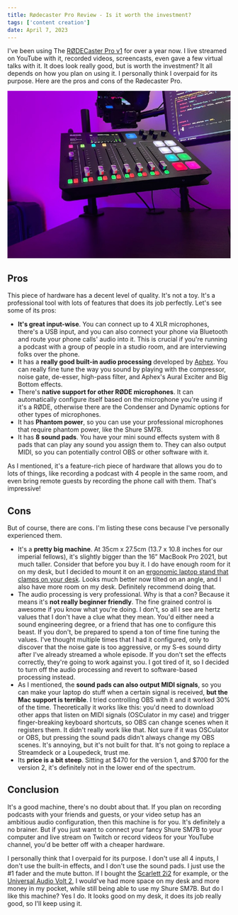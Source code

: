 ```yaml
---
title: Rødecaster Pro Review - Is it worth the investment?
tags: ['content creation']
date: April 7, 2023
---
```


I've been using The
[RØDECaster Pro v1](https://rode.com/en/interfaces-and-mixers/rodecaster-series/rodecaster-pro)
for over a year now. I live streamed on YouTube with it, recorded videos,
screencasts, even gave a few virtual talks with it. It does look really good,
but is worth the investment? It all depends on how you plan on using it. I
personally think I overpaid for its purpose. Here are the pros and cons of the
Rødecaster Pro.

![My RØDECaster Pro](../../assets/blog/rodecaster-pro.jpg)

## Pros

This piece of hardware has a decent level of quality. It's not a toy. It's a
professional tool with lots of features that does its job perfectly. Let's see
some of its pros:

-   **It's great input-wise**. You can connect up to 4 XLR microphones, there's a
    USB input, and you can also connect your phone via Bluetooth and route your
    phone calls' audio into it. This is crucial if you're running a podcast with a
    group of people in a studio room, and are interviewing folks over the phone.
-   It has a **really good built-in audio processing** developed by
    [Aphex](https://aphex.com/). You can really fine tune the way you sound by
    playing with the compressor, noise gate, de-esser, high-pass filter, and
    Aphex's Aural Exciter and Big Bottom effects.
-   There's **native support for other RØDE microphones**. It can automatically
    configure itself based on the microphone you're using if it's a RØDE,
    otherwise there are the Condenser and Dynamic options for other types of
    microphones.
-   It has **Phantom power**, so you can use your professional microphones that
    require phantom power, like the Shure SM7B.
-   It has **8 sound pads**. You have your mini sound effects system with 8 pads
    that can play any sound you assign them to. They can also output MIDI, so you
    can potentially control OBS or other software with it.

As I mentioned, it's a feature-rich piece of hardware that allows you do to lots
of things, like recording a podcast with 4 people in the same room, and even
bring remote guests by recording the phone call with them. That's impressive!

## Cons

But of course, there are cons. I'm listing these cons because I've personally
experienced them.

-   It's a **pretty big machine**. At 35cm x 27.5cm (13.7 x 10.8 inches for our
    imperial fellows), it's slightly bigger than the 16” MacBook Pro 2021, but
    much taller. Consider that before you buy it. I do have enough room for it on
    my desk, but I decided to mount it on an
    [ergonomic laptop stand that clamps on your desk](https://www.amazon.ca/dp/B00CM9NG1W?ref=ppx_yo2ov_dt_b_product_details&th=1).
    Looks much better now tilted on an angle, and I also have more room on my
    desk. Definitely recommend doing that.
-   The audio processing is very professional. Why is that a con? Because it means
    it's **not really beginner friendly**. The fine grained control is awesome if
    you know what you're doing. I don't, so all I see are hertz values that I
    don't have a clue what they mean. You'd either need a sound engineering
    degree, or a friend that has one to configure this beast. If you don't, be
    prepared to spend a ton of time fine tuning the values. I've thought multiple
    times that I had it configured, only to discover that the noise gate is too
    aggressive, or my S-es sound dirty after I've already streamed a whole
    episode. If you don't set the effects correctly, they're going to work against
    you. I got tired of it, so I decided to turn off the audio processing and
    revert to software-based processing instead.
-   As I mentioned, the **sound pads can also output MIDI signals**, so you can
    make your laptop do stuff when a certain signal is received, **but the Mac
    support is terrible**. I tried controlling OBS with it and it worked 30% of
    the time. Theoretically it works like this: you'd need to download other apps
    that listen on MIDI signals (OSCulator in my case) and trigger finger-breaking
    keyboard shortcuts, so OBS can change scenes when it registers them. It didn't
    really work like that. Not sure if it was OSCulator or OBS, but pressing the
    sound pads didn't always change my OBS scenes. It's annoying, but it's not
    built for that. It's not going to replace a Streamdeck or a Loupedeck, trust
    me.
-   Its **price is a bit steep**. Sitting at $470 for the version 1, and $700 for
    the version 2, it's definitely not in the lower end of the spectrum.

## Conclusion

It's a good machine, there's no doubt about that. If you plan on recording
podcasts with your friends and guests, or your video setup has an ambitious
audio configuration, then this machine is for you. It's definitely a no brainer.
But if you just want to connect your fancy Shure SM7B to your computer and live
stream on Twitch or record videos for your YouTube channel, you'd be better off
with a cheaper hardware.

I personally think that I overpaid for its purpose. I don't use all 4 inputs, I
don't use the built-in effects, and I don't use the sound pads. I just use the
#1 fader and the mute button. If I bought the
[Scarlett 2i2](https://focusrite.com/en/usb-audio-interface/scarlett/scarlett-2i2)
for example, or the
[Universal Audio Volt 2](https://www.uaudio.com/audio-interfaces/volt-2-usb.html),
I would've had more space on my desk and more money in my pocket, while still
being able to use my Shure SM7B. But do I like this machine? Yes I do. It looks
good on my desk, it does its job really good, so I'll keep using it.
